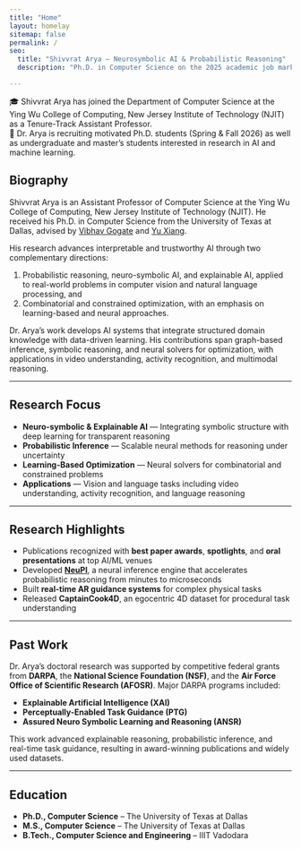 ```yaml
---
title: "Home"
layout: homelay
sitemap: false
permalink: /
seo:
  title: "Shivvrat Arya – Neurosymbolic AI & Probabilistic Reasoning"
  description: "Ph.D. in Computer Science on the 2025 academic job market."

---
```


<link rel="stylesheet" href="{{ '/assets/css/responsive.css' | relative_url }}">

<!-- <div class="alert alert-info">
🎓 I am currently on the academic job market! 
</div> -->

<div class="alert alert-info">
🎓 Shivvrat Arya has joined the Department of Computer Science at the Ying Wu College of Computing, New Jersey Institute of Technology (NJIT) as a Tenure-Track Assistant Professor. 
</div>

<div class="alert alert-info">
📢 Dr. Arya is recruiting motivated Ph.D. students (Spring & Fall 2026) as well as undergraduate and master’s students interested in research in AI and machine learning.  
</div>

## Biography  

Shivvrat Arya is an Assistant Professor of Computer Science at the Ying Wu College of Computing, New Jersey Institute of Technology (NJIT). He received his Ph.D. in Computer Science from the University of Texas at Dallas, advised by [Vibhav Gogate](https://personal.utdallas.edu/~vibhav.gogate/) and [Yu Xiang](https://yuxng.github.io/).

His research advances interpretable and trustworthy AI through two complementary directions:

1. Probabilistic reasoning, neuro-symbolic AI, and explainable AI, applied to real-world problems in computer vision and natural language processing, and
2. Combinatorial and constrained optimization, with an emphasis on learning-based and neural approaches.

Dr. Arya’s work develops AI systems that integrate structured domain knowledge with data-driven learning. His contributions span graph-based inference, symbolic reasoning, and neural solvers for optimization, with applications in video understanding, activity recognition, and multimodal reasoning.

---

## Research Focus  

* **Neuro-symbolic & Explainable AI** — Integrating symbolic structure with deep learning for transparent reasoning
* **Probabilistic Inference** — Scalable neural methods for reasoning under uncertainty
* **Learning-Based Optimization** — Neural solvers for combinatorial and constrained problems
* **Applications** — Vision and language tasks including video understanding, activity recognition, and language reasoning

---

## Research Highlights  

- Publications recognized with **best paper awards**, **spotlights**, and **oral presentations** at top AI/ML venues  
- Developed **[NeuPI](https://neupi.readthedocs.io/en/latest/#)**, a neural inference engine that accelerates probabilistic reasoning from minutes to microseconds
- Built **real-time AR guidance systems** for complex physical tasks  
- Released **CaptainCook4D**, an egocentric 4D dataset for procedural task understanding

---

## Past Work  

Dr. Arya’s doctoral research was supported by competitive federal grants from **DARPA**, the **National Science Foundation (NSF)**, and the **Air Force Office of Scientific Research (AFOSR)**. Major DARPA programs included:

- **Explainable Artificial Intelligence (XAI)**  
- **Perceptually-Enabled Task Guidance (PTG)**  
- **Assured Neuro Symbolic Learning and Reasoning (ANSR)**  

This work advanced explainable reasoning, probabilistic inference, and real-time task guidance, resulting in award-winning publications and widely used datasets.

---

## Education  

- **Ph.D., Computer Science** – The University of Texas at Dallas  
- **M.S., Computer Science** – The University of Texas at Dallas  
- **B.Tech., Computer Science and Engineering** – IIIT Vadodara  




<!-- ### Future Research Directions 🚀

I aim to advance the field of AI through:
- Scaling neurosymbolic systems to real-world applications
- Developing more robust probabilistic inference methods
- Creating interpretable AI systems for safety-critical domains -->

[//]: # (Contact information and other details can be added in the sidebar)
